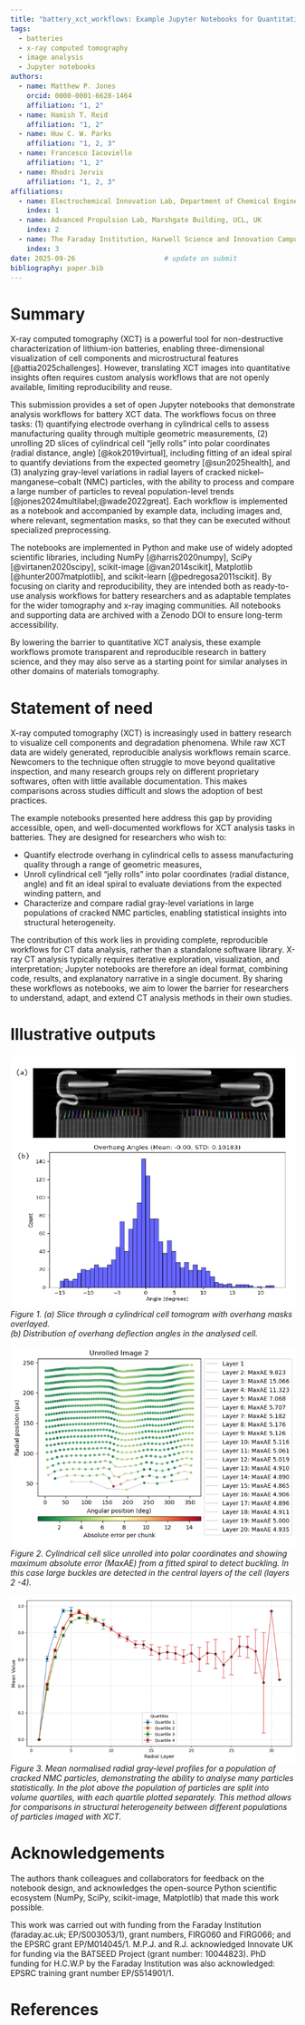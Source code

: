 ```yaml
---
title: "battery_xct_workflows: Example Jupyter Notebooks for Quantitative Analysis of X-ray CT Data in Lithium-Ion Cylindrical Cell Batteries"
tags:
  - batteries
  - x-ray computed tomography
  - image analysis
  - Jupyter notebooks
authors:
  - name: Matthew P. Jones
    orcid: 0000-0001-6628-1464
    affiliation: "1, 2"
  - name: Hamish T. Reid
    affiliation: "1, 2"
  - name: Huw C. W. Parks
    affiliation: "1, 2, 3"
  - name: Francesco Iacoviello
    affiliation: "1, 2"
  - name: Rhodri Jervis
    affiliation: "1, 2, 3"
affiliations:
  - name: Electrochemical Innovation Lab, Department of Chemical Engineering, UCL, UK
    index: 1
  - name: Advanced Propulsion Lab, Marshgate Building, UCL, UK
    index: 2
  - name: The Faraday Institution, Harwell Science and Innovation Campus, Didcot, UK
    index: 3
date: 2025-09-26                      # update on submit
bibliography: paper.bib
---
```


# Summary

X-ray computed tomography (XCT) is a powerful tool for non-destructive characterization of lithium-ion batteries, enabling three-dimensional visualization of cell components and microstructural features [@attia2025challenges]. However, translating XCT images into quantitative insights often requires custom analysis workflows that are not openly available, limiting reproducibility and reuse.

This submission provides a set of open Jupyter notebooks that demonstrate analysis workflows for battery XCT data. The workflows focus on three tasks: (1) quantifying electrode overhang in cylindrical cells to assess manufacturing quality through multiple geometric measurements, (2) unrolling 2D slices of cylindrical cell “jelly rolls” into polar coordinates (radial distance, angle) [@kok2019virtual], including fitting of an ideal spiral to quantify deviations from the expected geometry [@sun2025health], and (3) analyzing gray-level variations in radial layers of cracked nickel–manganese–cobalt (NMC) particles, with the ability to process and compare a large number of particles to reveal population-level trends [@jones2024multilabel;@wade2022great]. Each workflow is implemented as a notebook and accompanied by example data, including images and, where relevant, segmentation masks, so that they can be executed without specialized preprocessing.

The notebooks are implemented in Python and make use of widely adopted scientific libraries, including NumPy [@harris2020numpy], SciPy [@virtanen2020scipy], scikit-image [@van2014scikit], Matplotlib [@hunter2007matplotlib], and scikit-learn [@pedregosa2011scikit]. By focusing on clarity and reproducibility, they are intended both as ready-to-use analysis workflows for battery researchers and as adaptable templates for the wider tomography and x-ray imaging communities. All notebooks and supporting data are archived with a Zenodo DOI to ensure long-term accessibility.

By lowering the barrier to quantitative XCT analysis, these example workflows promote transparent and reproducible research in battery science, and they may also serve as a starting point for similar analyses in other domains of materials tomography.

# Statement of need

X-ray computed tomography (XCT) is increasingly used in battery research to visualize cell components and degradation phenomena. While raw XCT data are widely generated, reproducible analysis workflows remain scarce. Newcomers to the technique often struggle to move beyond qualitative inspection, and many research groups rely on different proprietary softwares, often with little available documentation. This makes comparisons across studies difficult and slows the adoption of best practices.

The example notebooks presented here address this gap by providing accessible, open, and well-documented workflows for XCT analysis tasks in batteries. They are designed for researchers who wish to:

- Quantify electrode overhang in cylindrical cells to assess manufacturing quality through a range of geometric measures,
- Unroll cylindrical cell “jelly rolls” into polar coordinates (radial distance, angle) and fit an ideal spiral to evaluate deviations from the expected winding pattern, and
- Characterize and compare radial gray-level variations in large populations of cracked NMC particles, enabling statistical insights into structural heterogeneity.

The contribution of this work lies in providing complete, reproducible workflows for CT data analysis, rather than a standalone software library. X-ray CT analysis typically requires iterative exploration, visualization, and interpretation; Jupyter notebooks are therefore an ideal format, combining code, results, and explanatory narrative in a single document. By sharing these workflows as notebooks, we aim to lower the barrier for researchers to understand, adapt, and extend CT analysis methods in their own studies.

# Illustrative outputs

![Slice through a cylindrical cell tomogram with overhang masks overlayed, distribution of overhang deflection angles in the cell analysed in the notebook.](fig1.png)  
*Figure 1. (a) Slice through a cylindrical cell tomogram with overhang masks overlayed.  
(b) Distribution of overhang deflection angles in the analysed cell.*  

![Unrolled cylindrical cell slice into polar coordinates with deviation (MaxAE) from a fitted spiral used to detect buckling.](fig2.png)  
*Figure 2. Cylindrical cell slice unrolled into polar coordinates and showing maximum absolute error (MaxAE) from a fitted spiral to detect buckling. In this case large buckles are detected in the central layers of the cell (layers 2 -4).*  

![Radial gray-level profiles for a population of cracked NMC particles.](fig3.png)  
*Figure 3. Mean normalised radial gray-level profiles for a population of cracked NMC particles, demonstrating the ability to analyse many particles statistically. In the plot above the population of particles are split into volume quartiles, with each quartile plotted separately. This method allows for comparisons in structural heterogeneity between different populations of particles imaged with XCT.*  


# Acknowledgements

The authors thank colleagues and collaborators for feedback on the notebook design, and acknowledges the open-source Python scientific ecosystem (NumPy, SciPy, scikit-image, Matplotlib) that made this work possible.

This work was carried out with funding from the Faraday Institution (faraday.ac.uk; EP/S003053/1), grant numbers, FIRG060 and FIRG066; and the EPSRC grant EP/M014045/1. M.P.J. and R.J. acknowledged Innovate UK for funding via the BATSEED Project (grant number: 10044823). PhD funding for H.C.W.P by the Faraday Institution was also acknowledged: EPSRC training grant number EP/S514901/1. 

# References
















